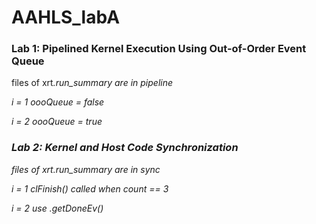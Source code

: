 # AAHLS_labA

### Lab 1: Pipelined Kernel Execution Using Out-of-Order Event Queue

files of xrt<i>.run_summary are in pipeline
  
i = 1 oooQueue = false
  
i = 2 oooQueue = true
  
### Lab 2: Kernel and Host Code Synchronization
  
files of xrt<i>.run_summary are in sync
  
i = 1 clFinish() called when count == 3
  
i = 2 use .getDoneEv()
